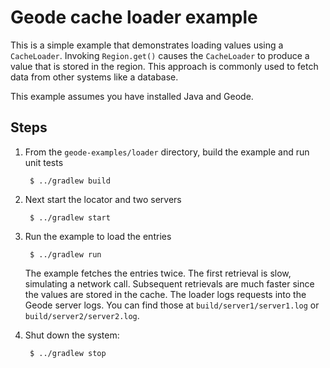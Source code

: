 <!--
Licensed to the Apache Software Foundation (ASF) under one or more
contributor license agreements.  See the NOTICE file distributed with
this work for additional information regarding copyright ownership.
The ASF licenses this file to You under the Apache License, Version 2.0
(the "License"); you may not use this file except in compliance with
the License.  You may obtain a copy of the License at

     http://www.apache.org/licenses/LICENSE-2.0

Unless required by applicable law or agreed to in writing, software
distributed under the License is distributed on an "AS IS" BASIS,
WITHOUT WARRANTIES OR CONDITIONS OF ANY KIND, either express or implied.
See the License for the specific language governing permissions and
limitations under the License.
-->

# Geode cache loader example

This is a simple example that demonstrates loading values using a
`CacheLoader`.  Invoking `Region.get()` causes the `CacheLoader` to
produce a value that is stored in the region.  This approach is
commonly used to fetch data from other systems like a database.

This example assumes you have installed Java and Geode.

## Steps

1. From the `geode-examples/loader` directory, build the example and
   run unit tests

        $ ../gradlew build

2. Next start the locator and two servers

        $ ../gradlew start

3. Run the example to load the entries

        $ ../gradlew run

    The example fetches the entries twice.  The first retrieval is slow,
    simulating a network call.  Subsequent retrievals are much faster since the
    values are stored in the cache.  The loader logs requests into the Geode
    server logs.  You can find those at `build/server1/server1.log` or
    `build/server2/server2.log`.

4. Shut down the system:

        $ ../gradlew stop
